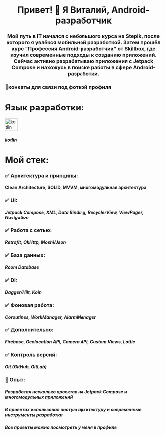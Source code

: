 <h1 align="center">Привет! 👋 Я Виталий, Android-разработчик</h1>
<h3 align="center">Мой путь в IT начался с небольшого курса на Stepik, после которого я увлёкся мобильной разработкой. Затем прошёл курс "Профессия Android-разработчик" от Skillbox, где изучил современные подходы к созданию приложений. Сейчас активно разрабатываю приложения с Jetpack Compose и нахожусь в поиске работы в сфере Android-разработки.</h3>
<h3 align="left">🤝конкаты для связи под фоткой профиля</h3>
<h1 align="left">Язык разработки:</h1>
<p align="left"> <a href="https://kotlinlang.org" target="_blank" rel="noreferrer"> <img src="https://www.vectorlogo.zone/logos/kotlinlang/kotlinlang-icon.svg" alt="kotlin" width="40" height="40"/> </a> </p>
<h5 align="left">kotlin</h5>
<h1 align="left">Мой стек:</h1>
<h3 align="left">✅ Архитектура и принципы:</h3>
<h4 align="left">Clean Architecture, SOLID, MVVM, многомодульная архитектура</h4>
<h3 align="left">✅ UI:</h3>
<h5 align="left">Jetpack Compose, XML, Data Binding, RecyclerView, ViewPager, Navigation</h5>
<h3 align="left">✅ Работа с сетью:</h3>
<h5 align="left">Retrofit, OkHttp, Moshi/Json</h5>
<h3 align="left">✅ База данных:</h3>
<h5 align="left">Room Database</h5>
<h3 align="left">✅ DI:</h3>
<h5 align="left">Dagger/Hilt, Koin</h5>
<h3 align="left">✅ Фоновая работа:</h3>
<h5 align="left">Coroutines, WorkManager, AlarmManager</h5>
<h3 align="left">✅ Дополнительно:</h3>
<h5 align="left">Firebase, Geolocation API, Camera API, Custom Views, Lottie</h5>
<h3 align="left">✅ Контроль версий:</h3>
<h5 align="left">Git (GitHub, GitLab)</h5>
<h3 align="left">📌 Опыт:</h3>
<h5 align="left">Разработал несколько проектов на Jetpack Compose и многомодульных приложений</h5>
<h5 align="left">В проектах использовал чистую архитектуру и современные инструменты разработки</h5>
<h5 align="left">Все проекты можно посмотреть у меня в профиле</h5>
